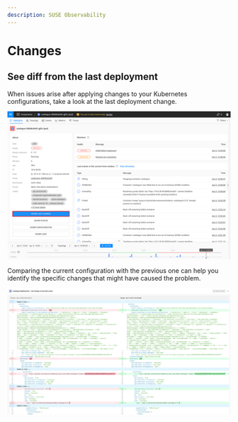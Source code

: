 ```yaml
---
description: SUSE Observability
---
```

# Changes

## See diff from the last deployment

When issues arise after applying changes to your Kubernetes configurations, take a look at the last deployment change. 

![](../../.gitbook/assets/k8s/k8s-show-diff.png)

Comparing the current configuration with the previous one can help you identify the specific changes that might have caused the problem.

![](../../.gitbook/assets/k8s/k8s-show-diff-opened.png)

